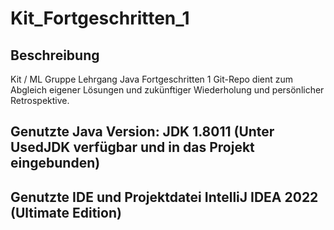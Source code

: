 # Kit_Fortgeschritten_1

## Beschreibung
Kit / ML Gruppe Lehrgang Java Fortgeschritten 1
Git-Repo dient zum Abgleich eigener Lösungen und zukünftiger Wiederholung und persönlicher Retrospektive.

## Genutzte Java Version: JDK 1.8011 (Unter UsedJDK verfügbar und in das Projekt eingebunden)

## Genutzte IDE und Projektdatei IntelliJ IDEA 2022 (Ultimate Edition)
